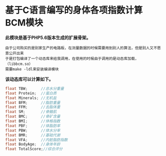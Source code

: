 # 基于C语言编写的身体各项指数计算BCM模块

**此模块是基于PHP5.6版本生成的扩展骨架。**

```tip
由于公司购买的是别家生产的电路板，在测量数据的时候需要用到别人的算法，但是别人又不愿意公开出来
于是打包编译了一个动态库来给我调用，在使用的时候由于调用的是动态库加载，（libbcm.so）
需要make -ldl来安装编译模块
```

**该动态库可以计算如下。**

```c
float TBW;     	//总水分重量
float Protein;	//蛋白质
float Minerals;	//无机盐
float BFM;		//脂肪重量
float FFM;		//去脂体重
float SM;		//骨骼肌
float BMC;		//骨矿含量
float BMI;		//体格指数
float PBF;  	//体脂肪率
float PBW;		//体水分率
float BMR;		//基础代谢
float VFA;		//内脏脂肪指数 
float BodyAge;	//身体年龄 
float TotalScore;//综合评分
```
